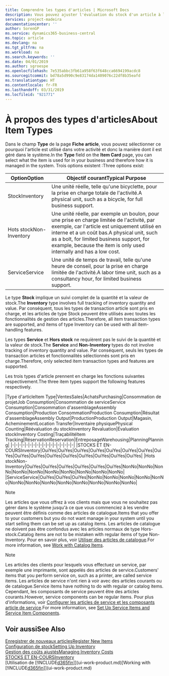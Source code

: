 ```yaml
---
title: Comprendre les types d'articles | Microsoft Docs
description: Vous pouvez ajuster l'évaluation du stock d'un article à l'aide des méthodes FIFO ou d'évaluation stock moyen, par exemple, lorsque les coûts article sont modifiés pour des motifs autres que les transactions.
services: project-madeira
documentationcenter: ''
author: SorenGP
ms.service: dynamics365-business-central
ms.topic: article
ms.devlang: na
ms.tgt_pltfrm: na
ms.workload: na
ms.search.keywords: ''
ms.date: 04/01/2019
ms.author: sgroespe
ms.openlocfilehash: 7e535abbc3fb61a958f63f648cca6694199acdc8
ms.sourcegitcommit: bd78a5d990c9e83174da1409076c22df8b35eafd
ms.translationtype: HT
ms.contentlocale: fr-FR
ms.lasthandoff: 03/31/2019
ms.locfileid: "921771"
---
```

# <a name="about-item-types"></a><span data-ttu-id="f6326-103">À propos des types d'articles</span><span class="sxs-lookup"><span data-stu-id="f6326-103">About Item Types</span></span>
<span data-ttu-id="f6326-104">Dans le champ **Type** de la page **Fiche article**, vous pouvez sélectionner ce pourquoi l'article est utilisé dans votre activité et donc la manière dont il est géré dans le système.</span><span class="sxs-lookup"><span data-stu-id="f6326-104">In the **Type** field on the **Item Card** page, you can select what the item is used for in your business and therefore how it is managed in the system.</span></span> <span data-ttu-id="f6326-105">Trois options existent :</span><span class="sxs-lookup"><span data-stu-id="f6326-105">Three options exist:</span></span>

|<span data-ttu-id="f6326-106">Option</span><span class="sxs-lookup"><span data-stu-id="f6326-106">Option</span></span>|<span data-ttu-id="f6326-107">Objectif courant</span><span class="sxs-lookup"><span data-stu-id="f6326-107">Typical Purpose</span></span>|
|------|-----------|
|<span data-ttu-id="f6326-108">Stock</span><span class="sxs-lookup"><span data-stu-id="f6326-108">Inventory</span></span>|<span data-ttu-id="f6326-109">Une unité réelle, telle qu'une bicyclette, pour la prise en charge totale de l'activité.</span><span class="sxs-lookup"><span data-stu-id="f6326-109">A physical unit, such as a bicycle, for full business support.</span></span>|
|<span data-ttu-id="f6326-110">Hots stock</span><span class="sxs-lookup"><span data-stu-id="f6326-110">Non-Inventory</span></span>|<span data-ttu-id="f6326-111">Une unité réelle, par exemple un boulon, pour une prise en charge limitée de l'activité, par exemple, car l'article est uniquement utilisé en interne et a un coût bas.</span><span class="sxs-lookup"><span data-stu-id="f6326-111">A physical unit, such as a bolt, for limited business support, for example, because the item is only used internally and has a low cost.</span></span>|
|<span data-ttu-id="f6326-112">Service</span><span class="sxs-lookup"><span data-stu-id="f6326-112">Service</span></span>|<span data-ttu-id="f6326-113">Une unité de temps de travail, telle qu'une heure de conseil, pour la prise en charge limitée de l'activité.</span><span class="sxs-lookup"><span data-stu-id="f6326-113">A labor time unit, such as a consultancy hour, for limited business support.</span></span>|

<span data-ttu-id="f6326-114">Le type **Stock** implique un suivi complet de la quantité et la valeur de stock.</span><span class="sxs-lookup"><span data-stu-id="f6326-114">The **Inventory** type involves full tracking of inventory quantity and value.</span></span> <span data-ttu-id="f6326-115">Par conséquent, tous les types de transaction article sont pris en charge, et les articles de type Stock peuvent être utilisés avec toutes les fonctionnalités de gestion des articles.</span><span class="sxs-lookup"><span data-stu-id="f6326-115">Therefore, all item transaction types are supported, and items of type Inventory can be used with all item-handling features.</span></span>

<span data-ttu-id="f6326-116">Les types **Service** et **Hors stock** ne requièrent pas le suivi de la quantité et la valeur de stock.</span><span class="sxs-lookup"><span data-stu-id="f6326-116">The **Service** and **Non-Inventory** types do not involve tracking of inventory quantity and value.</span></span> <span data-ttu-id="f6326-117">Par conséquent, seuls les types de transaction articles et fonctionnalités sélectionnés sont pris en charge.</span><span class="sxs-lookup"><span data-stu-id="f6326-117">Therefore, only selected item transaction types and features are supported.</span></span>

<span data-ttu-id="f6326-118">Les trois types d'article prennent en charge les fonctions suivantes respectivement.</span><span class="sxs-lookup"><span data-stu-id="f6326-118">The three item types support the following features respectively.</span></span>

|<span data-ttu-id="f6326-119">Type d'article</span><span class="sxs-lookup"><span data-stu-id="f6326-119">Item Type</span></span>|<span data-ttu-id="f6326-120">Ventes</span><span class="sxs-lookup"><span data-stu-id="f6326-120">Sales</span></span>|<span data-ttu-id="f6326-121">Achats</span><span class="sxs-lookup"><span data-stu-id="f6326-121">Purchasing</span></span>|<span data-ttu-id="f6326-122">Consommation de projet</span><span class="sxs-lookup"><span data-stu-id="f6326-122">Job Consumption</span></span>|<span data-ttu-id="f6326-123">Consommation de service</span><span class="sxs-lookup"><span data-stu-id="f6326-123">Service Consumption</span></span>|<span data-ttu-id="f6326-124">Consommation d'assemblage</span><span class="sxs-lookup"><span data-stu-id="f6326-124">Assembly Consumption</span></span>|<span data-ttu-id="f6326-125">Production Consommation</span><span class="sxs-lookup"><span data-stu-id="f6326-125">Production Consumption</span></span>|<span data-ttu-id="f6326-126">Résultat d'assemblage</span><span class="sxs-lookup"><span data-stu-id="f6326-126">Assembly Output</span></span>|<span data-ttu-id="f6326-127">Production</span><span class="sxs-lookup"><span data-stu-id="f6326-127">Production Output</span></span>|<span data-ttu-id="f6326-128">Magasin, Acheminement</span><span class="sxs-lookup"><span data-stu-id="f6326-128">Location Transfer</span></span>|<span data-ttu-id="f6326-129">Inventaire physique</span><span class="sxs-lookup"><span data-stu-id="f6326-129">Physical Counting</span></span>|<span data-ttu-id="f6326-130">Réévaluation du stock</span><span class="sxs-lookup"><span data-stu-id="f6326-130">Inventory Revaluation</span></span>|<span data-ttu-id="f6326-131">Évaluation stock</span><span class="sxs-lookup"><span data-stu-id="f6326-131">Inventory Costing</span></span>|<span data-ttu-id="f6326-132">Traçabilité</span><span class="sxs-lookup"><span data-stu-id="f6326-132">Item Tracking</span></span>|<span data-ttu-id="f6326-133">Réservation</span><span class="sxs-lookup"><span data-stu-id="f6326-133">Reservation</span></span>|<span data-ttu-id="f6326-134">Entreposage</span><span class="sxs-lookup"><span data-stu-id="f6326-134">Warehousing</span></span>|<span data-ttu-id="f6326-135">Planning</span><span class="sxs-lookup"><span data-stu-id="f6326-135">Planning</span></span>|
|-|-|-|-|-|-|-|-|-|-|-|-|-|-|-|-|-|-|
|<span data-ttu-id="f6326-136">STOCKS ET EN-COURS</span><span class="sxs-lookup"><span data-stu-id="f6326-136">Inventory</span></span>|<span data-ttu-id="f6326-137">Oui</span><span class="sxs-lookup"><span data-stu-id="f6326-137">Yes</span></span>|<span data-ttu-id="f6326-138">Oui</span><span class="sxs-lookup"><span data-stu-id="f6326-138">Yes</span></span>|<span data-ttu-id="f6326-139">Oui</span><span class="sxs-lookup"><span data-stu-id="f6326-139">Yes</span></span>|<span data-ttu-id="f6326-140">Oui</span><span class="sxs-lookup"><span data-stu-id="f6326-140">Yes</span></span>|<span data-ttu-id="f6326-141">Oui</span><span class="sxs-lookup"><span data-stu-id="f6326-141">Yes</span></span>|<span data-ttu-id="f6326-142">Oui</span><span class="sxs-lookup"><span data-stu-id="f6326-142">Yes</span></span>|<span data-ttu-id="f6326-143">Oui</span><span class="sxs-lookup"><span data-stu-id="f6326-143">Yes</span></span>|<span data-ttu-id="f6326-144">Oui</span><span class="sxs-lookup"><span data-stu-id="f6326-144">Yes</span></span>|<span data-ttu-id="f6326-145">Oui</span><span class="sxs-lookup"><span data-stu-id="f6326-145">Yes</span></span>|<span data-ttu-id="f6326-146">Oui</span><span class="sxs-lookup"><span data-stu-id="f6326-146">Yes</span></span>|<span data-ttu-id="f6326-147">Oui</span><span class="sxs-lookup"><span data-stu-id="f6326-147">Yes</span></span>|<span data-ttu-id="f6326-148">Oui</span><span class="sxs-lookup"><span data-stu-id="f6326-148">Yes</span></span>|<span data-ttu-id="f6326-149">Oui</span><span class="sxs-lookup"><span data-stu-id="f6326-149">Yes</span></span>|<span data-ttu-id="f6326-150">Oui</span><span class="sxs-lookup"><span data-stu-id="f6326-150">Yes</span></span>|<span data-ttu-id="f6326-151">Oui</span><span class="sxs-lookup"><span data-stu-id="f6326-151">Yes</span></span>|<span data-ttu-id="f6326-152">Oui</span><span class="sxs-lookup"><span data-stu-id="f6326-152">Yes</span></span>|
|<span data-ttu-id="f6326-153">Hots stock</span><span class="sxs-lookup"><span data-stu-id="f6326-153">Non-Inventory</span></span>|<span data-ttu-id="f6326-154">Oui</span><span class="sxs-lookup"><span data-stu-id="f6326-154">Yes</span></span>|<span data-ttu-id="f6326-155">Oui</span><span class="sxs-lookup"><span data-stu-id="f6326-155">Yes</span></span>|<span data-ttu-id="f6326-156">Oui</span><span class="sxs-lookup"><span data-stu-id="f6326-156">Yes</span></span>|<span data-ttu-id="f6326-157">Oui</span><span class="sxs-lookup"><span data-stu-id="f6326-157">Yes</span></span>|<span data-ttu-id="f6326-158">Oui</span><span class="sxs-lookup"><span data-stu-id="f6326-158">Yes</span></span>|<span data-ttu-id="f6326-159">Oui</span><span class="sxs-lookup"><span data-stu-id="f6326-159">Yes</span></span>|<span data-ttu-id="f6326-160">Non</span><span class="sxs-lookup"><span data-stu-id="f6326-160">No</span></span>|<span data-ttu-id="f6326-161">Non</span><span class="sxs-lookup"><span data-stu-id="f6326-161">No</span></span>|<span data-ttu-id="f6326-162">Non</span><span class="sxs-lookup"><span data-stu-id="f6326-162">No</span></span>|<span data-ttu-id="f6326-163">Non</span><span class="sxs-lookup"><span data-stu-id="f6326-163">No</span></span>|<span data-ttu-id="f6326-164">Non</span><span class="sxs-lookup"><span data-stu-id="f6326-164">No</span></span>|<span data-ttu-id="f6326-165">Non</span><span class="sxs-lookup"><span data-stu-id="f6326-165">No</span></span>|<span data-ttu-id="f6326-166">Non</span><span class="sxs-lookup"><span data-stu-id="f6326-166">No</span></span>|<span data-ttu-id="f6326-167">Non</span><span class="sxs-lookup"><span data-stu-id="f6326-167">No</span></span>|<span data-ttu-id="f6326-168">Non</span><span class="sxs-lookup"><span data-stu-id="f6326-168">No</span></span>|<span data-ttu-id="f6326-169">Non</span><span class="sxs-lookup"><span data-stu-id="f6326-169">No</span></span>|
|<span data-ttu-id="f6326-170">Service</span><span class="sxs-lookup"><span data-stu-id="f6326-170">Service</span></span>|<span data-ttu-id="f6326-171">Oui</span><span class="sxs-lookup"><span data-stu-id="f6326-171">Yes</span></span>|<span data-ttu-id="f6326-172">Oui</span><span class="sxs-lookup"><span data-stu-id="f6326-172">Yes</span></span>|<span data-ttu-id="f6326-173">Oui</span><span class="sxs-lookup"><span data-stu-id="f6326-173">Yes</span></span>|<span data-ttu-id="f6326-174">Non</span><span class="sxs-lookup"><span data-stu-id="f6326-174">No</span></span>|<span data-ttu-id="f6326-175">Non</span><span class="sxs-lookup"><span data-stu-id="f6326-175">No</span></span>|<span data-ttu-id="f6326-176">Non</span><span class="sxs-lookup"><span data-stu-id="f6326-176">No</span></span>|<span data-ttu-id="f6326-177">Non</span><span class="sxs-lookup"><span data-stu-id="f6326-177">No</span></span>|<span data-ttu-id="f6326-178">Non</span><span class="sxs-lookup"><span data-stu-id="f6326-178">No</span></span>|<span data-ttu-id="f6326-179">Non</span><span class="sxs-lookup"><span data-stu-id="f6326-179">No</span></span>|<span data-ttu-id="f6326-180">Non</span><span class="sxs-lookup"><span data-stu-id="f6326-180">No</span></span>|<span data-ttu-id="f6326-181">Non</span><span class="sxs-lookup"><span data-stu-id="f6326-181">No</span></span>|<span data-ttu-id="f6326-182">Non</span><span class="sxs-lookup"><span data-stu-id="f6326-182">No</span></span>|<span data-ttu-id="f6326-183">Non</span><span class="sxs-lookup"><span data-stu-id="f6326-183">No</span></span>|<span data-ttu-id="f6326-184">Non</span><span class="sxs-lookup"><span data-stu-id="f6326-184">No</span></span>|<span data-ttu-id="f6326-185">Non</span><span class="sxs-lookup"><span data-stu-id="f6326-185">No</span></span>|<span data-ttu-id="f6326-186">Non</span><span class="sxs-lookup"><span data-stu-id="f6326-186">No</span></span>|

> [!NOTE]
> <span data-ttu-id="f6326-187">Les articles que vous offrez à vos clients mais que vous ne souhaitez pas gérer dans le système jusqu'à ce que vous commenciez à les vendre peuvent être définis comme des articles de catalogue.</span><span class="sxs-lookup"><span data-stu-id="f6326-187">Items that you offer to your customers but you do not want manage in your system until you start selling them can be set up as catalog items.</span></span> <span data-ttu-id="f6326-188">Les articles de catalogue ne doivent pas être confondus avec les articles normaux de type Hors-stock.</span><span class="sxs-lookup"><span data-stu-id="f6326-188">Catalog items are not to be mistaken with regular items of type Non-Inventory.</span></span> <span data-ttu-id="f6326-189">Pour en savoir plus, voir [Utiliser des articles de catalogue](inventory-how-work-nonstock-items.md).</span><span class="sxs-lookup"><span data-stu-id="f6326-189">For more information, see [Work with Catalog Items](inventory-how-work-nonstock-items.md).</span></span>

> [!NOTE]
> <span data-ttu-id="f6326-190">Les articles des clients pour lesquels vous effectuez un service, par exemple une imprimante, sont appelés des articles de service.</span><span class="sxs-lookup"><span data-stu-id="f6326-190">Customers' items that you perform service on, such as a printer, are called service items.</span></span> <span data-ttu-id="f6326-191">Les articles de service n'ont rien à voir avec des articles courants ou de catalogue.</span><span class="sxs-lookup"><span data-stu-id="f6326-191">Service items have nothing to do with regular or catalog items.</span></span> <span data-ttu-id="f6326-192">Cependant, les composants de service peuvent être des articles courants.</span><span class="sxs-lookup"><span data-stu-id="f6326-192">However, service components can be regular items.</span></span> <span data-ttu-id="f6326-193">Pour plus d'informations, voir [Configurer les articles de service et les composants article de service](service-how-setup-service-items.md).</span><span class="sxs-lookup"><span data-stu-id="f6326-193">For more information, see [Set Up Service Items and Service Item Components](service-how-setup-service-items.md).</span></span>

## <a name="see-also"></a><span data-ttu-id="f6326-194">Voir aussi</span><span class="sxs-lookup"><span data-stu-id="f6326-194">See Also</span></span>
[<span data-ttu-id="f6326-195">Enregistrer de nouveaux articles</span><span class="sxs-lookup"><span data-stu-id="f6326-195">Register New Items</span></span>](inventory-how-register-new-items.md)  
[<span data-ttu-id="f6326-196">Configuration de stock</span><span class="sxs-lookup"><span data-stu-id="f6326-196">Setting Up Inventory</span></span>](inventory-setup-inventory.md)  
[<span data-ttu-id="f6326-197">Gestion des coûts ajustés</span><span class="sxs-lookup"><span data-stu-id="f6326-197">Managing Inventory Costs</span></span>](finance-manage-inventory-costs.md)  
[<span data-ttu-id="f6326-198">STOCKS ET EN-COURS</span><span class="sxs-lookup"><span data-stu-id="f6326-198">Inventory</span></span>](inventory-manage-inventory.md)  
<span data-ttu-id="f6326-199">[Utilisation de [!INCLUDE[d365fin](includes/d365fin_md.md)]](ui-work-product.md)</span><span class="sxs-lookup"><span data-stu-id="f6326-199">[Working with [!INCLUDE[d365fin](includes/d365fin_md.md)]](ui-work-product.md)</span></span>

